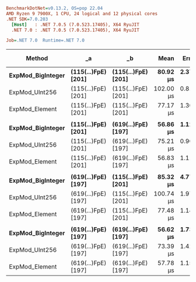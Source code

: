 ``` ini

BenchmarkDotNet=v0.13.2, OS=pop 22.04
AMD Ryzen 9 7900X, 1 CPU, 24 logical and 12 physical cores
.NET SDK=7.0.203
  [Host]   : .NET 7.0.5 (7.0.523.17405), X64 RyuJIT
  .NET 7.0 : .NET 7.0.5 (7.0.523.17405), X64 RyuJIT

Job=.NET 7.0  Runtime=.NET 7.0  

```
|            Method |                  _a |                  _b |      Mean |    Error |    StdDev |    Median | Ratio | RatioSD |   Gen0 | Allocated | Alloc Ratio |
|------------------ |-------------------- |-------------------- |----------:|---------:|----------:|----------:|------:|--------:|-------:|----------:|------------:|
| **ExpMod_BigInteger** | **(115(...)FpE) [201]** | **(115(...)FpE) [201]** |  **80.92 μs** | **2.378 μs** |  **7.010 μs** |  **83.47 μs** |  **1.00** |    **0.00** |      **-** |      **56 B** |        **1.00** |
|    ExpMod_UInt256 | (115(...)FpE) [201] | (115(...)FpE) [201] | 102.00 μs | 0.817 μs |  0.725 μs | 101.89 μs |  1.27 |    0.13 |      - |         - |        0.00 |
|    ExpMod_Element | (115(...)FpE) [201] | (115(...)FpE) [201] |  77.17 μs | 1.307 μs |  1.223 μs |  77.04 μs |  0.96 |    0.09 | 0.9766 |   81920 B |    1,462.86 |
|                   |                     |                     |           |          |           |           |       |         |        |           |             |
| **ExpMod_BigInteger** | **(115(...)FpE) [201]** | **(619(...)FpE) [197]** |  **56.86 μs** | **1.125 μs** |  **2.194 μs** |  **57.13 μs** |  **1.00** |    **0.00** |      **-** |      **56 B** |        **1.00** |
|    ExpMod_UInt256 | (115(...)FpE) [201] | (619(...)FpE) [197] |  75.21 μs | 0.904 μs |  0.755 μs |  75.39 μs |  1.32 |    0.05 |      - |         - |        0.00 |
|    ExpMod_Element | (115(...)FpE) [201] | (619(...)FpE) [197] |  56.83 μs | 1.111 μs |  1.557 μs |  56.27 μs |  1.01 |    0.05 | 0.6714 |   60800 B |    1,085.71 |
|                   |                     |                     |           |          |           |           |       |         |        |           |             |
| **ExpMod_BigInteger** | **(619(...)FpE) [197]** | **(115(...)FpE) [201]** |  **85.32 μs** | **4.773 μs** | **14.072 μs** |  **94.59 μs** |  **1.00** |    **0.00** |      **-** |      **56 B** |        **1.00** |
|    ExpMod_UInt256 | (619(...)FpE) [197] | (115(...)FpE) [201] | 100.74 μs | 1.978 μs |  2.198 μs |  99.62 μs |  1.13 |    0.17 |      - |         - |        0.00 |
|    ExpMod_Element | (619(...)FpE) [197] | (115(...)FpE) [201] |  77.48 μs | 1.148 μs |  1.074 μs |  77.70 μs |  0.82 |    0.04 | 0.9766 |   81920 B |    1,462.86 |
|                   |                     |                     |           |          |           |           |       |         |        |           |             |
| **ExpMod_BigInteger** | **(619(...)FpE) [197]** | **(619(...)FpE) [197]** |  **56.62 μs** | **1.738 μs** |  **5.126 μs** |  **58.55 μs** |  **1.00** |    **0.00** |      **-** |      **56 B** |        **1.00** |
|    ExpMod_UInt256 | (619(...)FpE) [197] | (619(...)FpE) [197] |  73.39 μs | 1.427 μs |  1.402 μs |  72.99 μs |  1.27 |    0.14 |      - |         - |        0.00 |
|    ExpMod_Element | (619(...)FpE) [197] | (619(...)FpE) [197] |  57.78 μs | 1.155 μs |  2.253 μs |  56.79 μs |  1.02 |    0.10 | 0.6714 |   60800 B |    1,085.71 |

